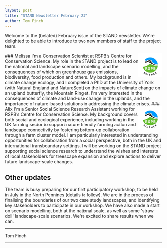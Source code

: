 ```yaml
---
layout: post
title: "STAND Newsletter February 23"
author: Tom Finch
---
```


Welcome to the (belated) February issue of the STAND newsletter. We're delighted to be able to introduce to two new members of staff to the project team.

<img src="/assets/img/rspb_science.jpg" width="15%" align="right">
### Melissa
I'm a Conservation Scientist at RSPB’s Centre for Conservation Science. My role in the STAND project is to lead on the national and landscape scenario modelling, and the consequences of which on greenhouse gas emissions, biodiversity, food production and others. My background is in climate change ecology, and I completed a PhD at the University of York (with Natural England and NatureScot) on the impacts of climate change on an upland butterfly, the Mountain Ringlet. I'm very interested in the consequences of climate and land-use change in the uplands, and the importance of nature-based solutions in addressing the climate crises. 

<img src="/assets/img/rspb_science.jpg" width="15%" align="right">
### Alix
I'm a Senior Social Science Research Assistant working for RSPB’s Centre for Conservation Science. My background covers both social and ecological experience, including working in the UK farming sector to support nature friendly farming action and landscape connectivity by fostering bottom-up collaboration through a farm cluster model. I am particularly interested in understanding opportunities for collaboration from a social perspective, both in the UK and international transboundary settings. I will be working on the STAND project supporting social science research to understand the wishes and interests of local stakeholders for treescape expansion and explore actions to deliver future landscape-scale changes.

## Other updates
The team is busy preparing for our first participatory workshop, to be held in July in the North Pennines (details to follow). We are in the process of finalising the boundaries of our two case study landscapes, and identifying key stakeholders to participate in our workshop. We have also made a start on scenario modelling, both at the national scale, as well as some 'straw doll' landscape-scale scenarios. We're excited to share results when we can. 

***
Tom Finch

***
